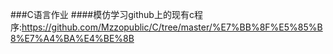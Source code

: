 ###C语言作业
####模仿学习github上的现有c程序:https://github.com/Mzzopublic/C/tree/master/%E7%BB%8F%E5%85%B8%E7%A4%BA%E4%BE%8B
